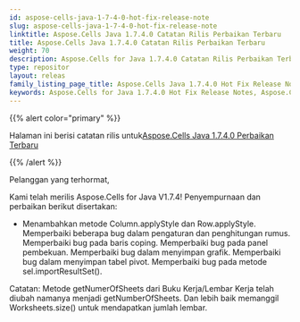 ```yaml
---
id: aspose-cells-java-1-7-4-0-hot-fix-release-note
slug: aspose-cells-java-1-7-4-0-hot-fix-release-note
linktitle: Aspose.Cells Java 1.7.4.0 Catatan Rilis Perbaikan Terbaru
title: Aspose.Cells Java 1.7.4.0 Catatan Rilis Perbaikan Terbaru
weight: 70
description: Aspose.Cells for Java 1.7.4.0 Catatan Rilis Perbaikan Terbaru – penyempurnaan terkini, fitur baru, dan perbaikan
type: repositor
layout: releas
family_listing_page_title: Aspose.Cells Java 1.7.4.0 Hot Fix Release Note
keywords: Aspose.Cells for Java 1.7.4.0 Hot Fix Release Notes, Aspose.Cells for Java 1.7.4.0 updates and fixe
---
```

{{% alert color="primary" %}} 

 Halaman ini berisi catatan rilis untuk[Aspose.Cells Java 1.7.4.0 Perbaikan Terbaru](https://releases.aspose.com/cells/java/new-releases/aspose.cells-java-1.7.4.0-hot-fix/)

{{% /alert %}} 

 Pelanggan yang terhormat,

Kami telah merilis Aspose.Cells for Java V1.7.4! Penyempurnaan dan perbaikan berikut disertakan:

- Menambahkan metode Column.applyStyle dan Row.applyStyle.
 Memperbaiki beberapa bug dalam pengaturan dan penghitungan rumus.
 Memperbaiki bug pada baris coping.
 Memperbaiki bug pada panel pembekuan.
 Memperbaiki bug dalam menyimpan grafik.
 Memperbaiki bug dalam menyimpan tabel pivot.
 Memperbaiki bug pada metode sel.importResultSet().

Catatan: Metode getNumerOfSheets dari Buku Kerja/Lembar Kerja telah diubah namanya menjadi getNumberOfSheets. Dan lebih baik memanggil Worksheets.size() untuk mendapatkan jumlah lembar.
